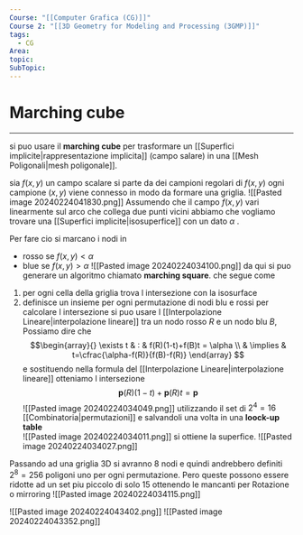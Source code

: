 ```yaml
---
Course: "[[Computer Grafica (CG)]]"
Course 2: "[[3D Geometry for Modeling and Processing (3GMP)]]"
tags:
  - CG
Area: 
topic: 
SubTopic:
---
```


# Marching cube
---
si puo usare il __marching cube__ per trasformare un [[Superfici implicite|rappresentazione implicita]] (campo salare) in una [[Mesh Poligonali|mesh poligonale]].

sia $f(x,y)$ un campo scalare
si parte da dei campioni regolari di $f(x,y)$
ogni campione $(x,y)$ viene connesso in modo da formare una griglia.
![[Pasted image 20240224041830.png]]
Assumendo che il campo $f(x,y)$ vari linearmente sul arco che collega due punti vicini abbiamo che vogliamo trovare una [[Superfici implicite|isosuperfice]] con un dato $\alpha$ .

Per fare cio si marcano i nodi in
- rosso se $f(x,y)<\alpha$
- blue se $f(x,y)>\alpha$
![[Pasted image 20240224034100.png]]
da qui si puo generare un algoritmo chiamato __marching square__. che segue come 
1. per ogni cella della griglia trova l intersezione con la isosurface
2. definisce un insieme per ogni permutazione di nodi blu e rossi 
per calcolare l intersezione si puo usare l [[Interpolazione Lineare|interpolazione lineare]] tra un nodo rosso $R$ e un nodo blu $B$, Possiamo dire che $$\begin{array}{}
\exists t & : & f(R)(1-t)+f(B)t = \alpha \\
	& \implies & t=\cfrac{\alpha-f(R)}{f(B)-f(R)}
\end{array}
$$
e sostituendo nella formula del [[Interpolazione Lineare|interpolazione lineare]] otteniamo l intersezione$$\boldsymbol{p}(R)(1-t)+\boldsymbol{p}(R)t=\boldsymbol{p}$$
![[Pasted image 20240224034049.png]]
utilizzando il set di $2^4=16$ [[Combinatoria|permutazioni]] e salvandoli una volta in una __loock-up table__  
![[Pasted image 20240224034011.png]]
si ottiene la superfice.
![[Pasted image 20240224034027.png]]



Passando ad una griglia 3D si avranno $8$ nodi e quindi andrebbero definiti $2^8=256$ poligoni uno per ogni permutazione. 
Pero queste possono essere ridotte ad un set piu piccolo di solo 15 ottenendo le mancanti per Rotazione o mirroring 
![[Pasted image 20240224034115.png]]



![[Pasted image 20240224043402.png]]
![[Pasted image 20240224043352.png]]